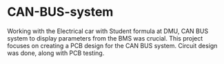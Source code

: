 # CAN-BUS-system
Working with the Electrical car with Student formula at DMU, CAN BUS system to display parameters from the BMS was crucial. This project focuses on creating a PCB design for the CAN BUS system. Circuit design was done, along with PCB testing.
